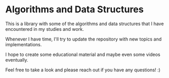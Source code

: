 # Algorithms and Data Structures
This is a library with some of the algorithms and data structures that I have encountered in my studies and work. 

Whenever I have time, I'll try to update the repository with new topics and implementations.

I hope to create some educational material and maybe even some videos eventually.

Feel free to take a look and please reach out if you have any questions! :)
